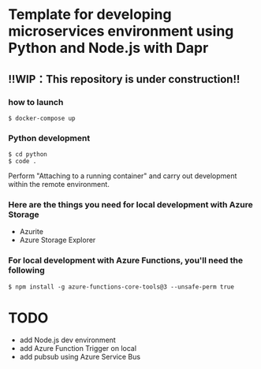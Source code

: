 # Template for developing microservices environment using Python and Node.js with Dapr

## !!WIP：This repository is under construction!!

### how to launch

```
$ docker-compose up
```

### Python development

```
$ cd python
$ code .
```

Perform "Attaching to a running container" and carry out development within the remote environment.

### Here are the things you need for local development with Azure Storage

- Azurite
- Azure Storage Explorer

### For local development with Azure Functions, you'll need the following

```
$ npm install -g azure-functions-core-tools@3 --unsafe-perm true
```

# TODO

- add Node.js dev environment
- add Azure Function Trigger on local
- add pubsub using Azure Service Bus
